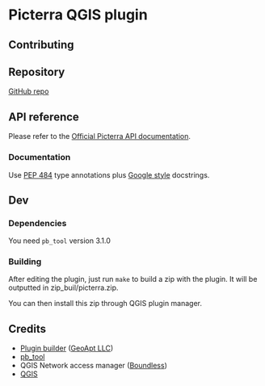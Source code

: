 # Picterra QGIS plugin

## Contributing

## Repository
[GitHub repo](https://github.com/Picterra/picterra-qgis-plugin)

## API reference
Please refer to the [Official Picterra API documentation](https://app.picterra.ch/public/apidocs/v1/).

### Documentation
Use [PEP 484](https://www.python.org/dev/peps/pep-0484/) type annotations plus [Google style](http://google.github.io/styleguide/pyguide.html) docstrings.


## Dev

### Dependencies

You need `pb_tool` version 3.1.0

### Building

After editing the plugin, just run `make` to build a zip with the plugin. It
will be outputted in zip_buil/picterra.zip.

You can then install this zip through QGIS plugin manager.

## Credits
* [Plugin builder](https://plugins.qgis.org/plugins/pluginbuilder3/) ([GeoApt LLC](http://geoapt.net/))
* [pb_tool](http://g-sherman.github.io/plugin_build_tool/)
* QGIS Network access manager ([Boundless]( http://boundlessgeo.com))
* [QGIS](https://github.com/qgis)
